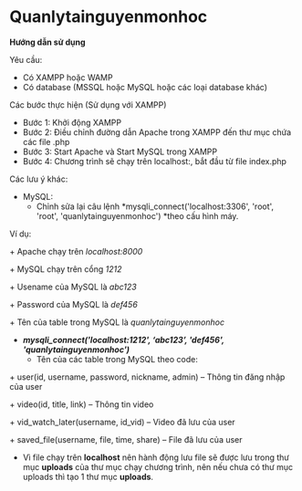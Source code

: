 # Quanlytainguyenmonhoc   
__Hướng dẫn sử dụng__

Yêu cầu:

- Có XAMPP hoặc WAMP
- Có database \(MSSQL hoặc MySQL hoặc các loại database khác\)

Các bước thực hiện \(Sử dụng với XAMPP\)

- Bước 1: Khởi động XAMPP
- Bước 2: Điều chỉnh đường dẫn Apache trong XAMPP đến thư mục chứa các file \.php
- Bước 3: Start Apache và Start MySQL trong XAMPP
- Bước 4: Chương trình sẽ chạy trên localhost:, bắt đầu từ file index\.php

Các lưu ý khác:

- MySQL:
	- Chỉnh sửa lại câu lệnh *mysqli\_connect\('localhost:3306', 'root', 'root', 'quanlytainguyenmonhoc'\) *theo cấu hình máy\.

Ví dụ: 

\+ Apache chạy trên *localhost:8000* 

\+ MySQL chạy trên cổng *1212*

\+ Usename của MySQL là *abc123*

\+ Password của MySQL là *def456*

\+ Tên của table trong MySQL là *quanlytainguyenmonhoc*

- __*mysqli\_connect\('localhost:1212', ‘abc123’, 'def456', 'quanlytainguyenmonhoc'\)*__
	- Tên của các table trong MySQL theo code:

\+ user\(id, username, password, nickname, admin\) – Thông tin đăng nhập của user

\+ video\(id, title, link\) – Thông tin video

\+ vid\_watch\_later\(username, id\_vid\) – Video đã lưu của user

\+ saved\_file\(username, file, time, share\) – File đã lưu của user

- Vì file chạy trên __localhost__ nên hành động lưu file sẽ được lưu trong thư mục __uploads__ của thư mục chạy chương trình, nên nếu chưa có thư mục uploads thì tạo 1 thư mục __uploads__\.
